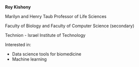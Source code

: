 **Roy Kishony**

Marilyn and Henry Taub Professor of Life Sciences

Faculty of Biology and Faculty of Computer Science (secondary)

Technion - Israel Institute of Technology


Interested in:
- Data science tools for biomedicine
- Machine learning

<!---
rkishony/rkishony is a ✨ special ✨ repository because its `README.md` (this file) appears on your GitHub profile.
You can click the Preview link to take a look at your changes.
--->

